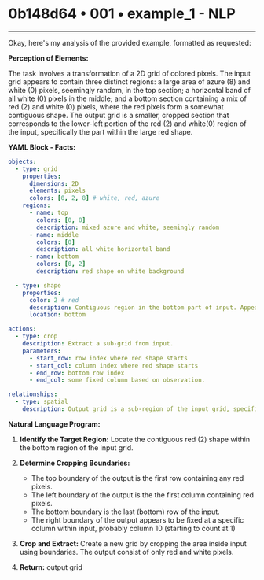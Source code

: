 # 0b148d64 • 001 • example_1 - NLP

---
Okay, here's my analysis of the provided example, formatted as requested:

**Perception of Elements:**

The task involves a transformation of a 2D grid of colored pixels. The input grid appears to contain three distinct regions: a large area of azure (8) and white (0) pixels, seemingly random, in the top section; a horizontal band of all white (0) pixels in the middle; and a bottom section containing a mix of red (2) and white (0) pixels, where the red pixels form a somewhat contiguous shape. The output grid is a smaller, cropped section that corresponds to the lower-left portion of the red (2) and white(0) region of the input, specifically the part within the large red shape.

**YAML Block - Facts:**



```yaml
objects:
  - type: grid
    properties:
      dimensions: 2D
      elements: pixels
      colors: [0, 2, 8] # white, red, azure
    regions:
      - name: top
        colors: [0, 8]
        description: mixed azure and white, seemingly random
      - name: middle
        colors: [0]
        description: all white horizontal band
      - name: bottom
        colors: [0, 2]
        description: red shape on white background

  - type: shape
    properties:
      color: 2 # red
      description: Contiguous region in the bottom part of input. Appears to define the boundaries.
      location: bottom

actions:
  - type: crop
    description: Extract a sub-grid from input.
    parameters:
      - start_row: row index where red shape starts
      - start_col: column index where red shape starts
      - end_row: bottom row index
      - end_col: some fixed column based on observation.

relationships:
  - type: spatial
    description: Output grid is a sub-region of the input grid, specifically a rectangle around part of the lower red and white pixel area.
```



**Natural Language Program:**

1.  **Identify the Target Region:** Locate the contiguous red (2) shape within the bottom region of the input grid.
2.  **Determine Cropping Boundaries:**
    *   The top boundary of the output is the first row containing any red pixels.
    *   The left boundary of the output is the the first column containing red pixels.
    *   The bottom boundary is the last (bottom) row of the input.
    *   The right boundary of the output appears to be fixed at a specific column within input, probably column 10 (starting to count at 1)

3. **Crop and Extract:** Create a new grid by cropping the area inside input using boundaries. The output consist of only red and white pixels.
4. **Return:** output grid


